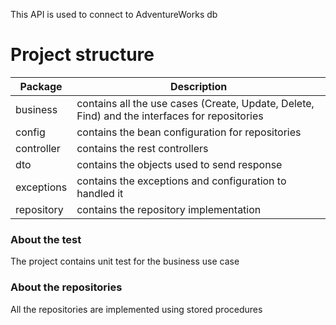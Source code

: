 This API is used to connect to AdventureWorks db

# Project structure

| Package    | Description                                                                                   | 
|------------|-----------------------------------------------------------------------------------------------|
| business   | contains all the use cases (Create, Update, Delete, Find) and the interfaces for repositories |
| config     | contains the bean configuration for repositories                                              |
| controller | contains the rest controllers                                                                 |
| dto        | contains the objects used to send response                                                    |
| exceptions | contains the exceptions and configuration to handled it                                       |
| repository | contains the repository implementation                                                        |

### About the test

The project contains unit test for the business use case

### About the repositories

All the repositories are implemented using stored procedures
